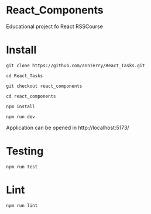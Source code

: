 # React_Components
Educational project fo React RSSCourse

# Install

```
git clone https://github.com/annTerry/React_Tasks.git

cd React_Tasks

git checkout react_components

cd react_components

npm install

npm run dev
```

 Application can be opened in http://localhost:5173/

# Testing

```
npm run test
```

# Lint

```
npm run lint
```